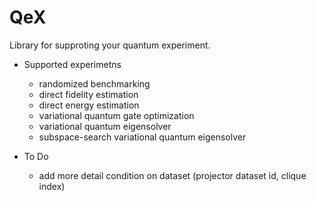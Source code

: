 # QeX

Library for supproting your quantum experiment.

- Supported experimetns
  - randomized benchmarking
  - direct fidelity estimation
  - direct energy estimation
  - variational quantum gate optimization
  - variational quantum eigensolver
  - subspace-search variational quantum eigensolver

- To Do
  - add more detail condition on dataset (projector dataset id, clique index)
